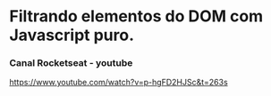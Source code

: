 # Filtrando elementos do DOM com Javascript puro.
### Canal Rocketseat - youtube
https://www.youtube.com/watch?v=p-hgFD2HJSc&t=263s

